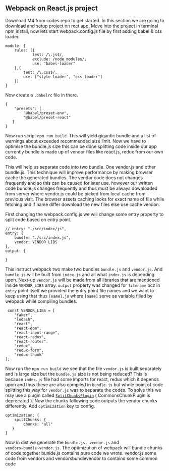 ## Webpack on React.js project
Download M4 from codes repo to get started. In this section we are going to download and setup project on rect app. 
Move into the project in terminal npm install, now lets start webpack.config.js file by first adding babel & css loader.  

    module: {
    	rules: [{
		    	test: /\.js$/,
		    	exclude: /node_modules/,
		    	use: "babel-loader"
    	},{
			test: /\.css$/,
			use: ["style-loader", "css-loader"]
		}]
    }
Now create a `.babelrc` file in there. 

    {
    	"presets": [
    		"@babel/preset-env",
    		"@babel/preset-react"
       ]
    }
Now run script `npm rum build`. This will yield gigantic bundle and a list of warnings about exceeded recommended size limit.
Now we have to optimise the bundle.js size this can be done splitting code inside our app currently bundle is made up of vendor files like react.js,  redux from our own code. 

This will help us separate code into two bundle. One vendor.js and other bundle.js. This technique will improve performance by making browser cache the generated bundles. The vendor code does not changes frequently and so this can be caused for later use. however our written code bundle.js changes frequently and thus must be always downloaded from server where vendor.js could be picked from local cache from previous visit. The browser assets caching looks for exact name of file while fetching and if name differ download the new files else use cache version.
 
 First changing the webpack.config.js we will change some entry property to split code based on entry point.
 

    // entry: "./src/index/js",
    entry: {
		bundle: "./src/index.js",
		vendor: VENDOR_LIBS
	},
	output: {
		
	}

 This instruct  webpack two make two bundles `bundle.js` and `vendor.js`. And `bundle.js` will be built from `index.js` and all what `index.js` is depending upon. Next-up `vendor.js` will be made from all libraries that are mentioned inside `VENDOR_LIBS` array. `output` property was changed for `filename` bcz in `entry` point itself we provided the entry point file names and we want to keep using that thus `[name].js` where `[name]` serve as variable filled by webpack while compiling bundles.

     const VENDOR_LIBS = [
    	"faker",
    	"lodash",
    	"react",
    	"react-dom",
    	"react-input-range",
    	"react-redux",
    	"react-router",
    	"redux",
    	"redux-form",
    	"redux-thunk"
    ];

Now run the `npm run build` we see that the file `vendor.js` is built separately and is large size but the `bundle.js` size is not being reduced? 
This is because `index.js` file had some imports for react, redux which it depends upon and thus these are also compiled in `bundle.js` but whole point of code splitting this way for `vendor.js` was to separate the codes. To solve this we may use a plugin called [`SplitChunksPlugin`](https://webpack.js.org/plugins/split-chunks-plugin/) ( CommonsChunkPlugin is deprecated ). Now the chunks following code outputs the vendor chunks differently.  Add `optimization` key to config.

    optimization: {
    	spiltChunks: {
    		chunks: "all"
       }
    }
Now in dist we generate the `bundle.js, vendor.js` and `vendors~bundle~vendor.js`. The optimization of webpack will bundle chunks of code together bunlde.js contains pure code we wrote. vendor.js some code from vendors and vendorsbundlevendor to containd some common code
<!--stackedit_data:
eyJoaXN0b3J5IjpbMTUyNjYxNTU4MiwxMTU4NTkyOTUyLC02Mz
Y3NjkyMzcsLTIwODg3NDY2MTJdfQ==
-->